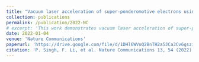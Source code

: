 ```yaml
---
title: "Vacuum laser acceleration of super-ponderomotive electrons using relativistic transparency injection"
collection: publications
permalink: /publication/2022-NC
# excerpt: 'This work demonstrates vacuum laser acceleration of super-ponderomotive electrons using relativistic transparency injection in thin plasma foils.'
date: 2022-01-04
venue: 'Nature Communications'
paperurl: 'https://drive.google.com/file/d/1DHl6WVoQ2BnTH2a5JCa3Cv6gsziU0XIw/view?usp=drive_link'
citation: 'P. Singh, F. Li, et al. Nature Communications 13, 54 (2022)'
---
```


